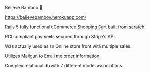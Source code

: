 Believe Bamboo 🛒

https://believebamboo.herokuapp.com/

Rails 5 fully functional eCommerce Shopping Cart built from scratch.

PCI compliant payments secured through Stripe's API.

Was actually used as an Online store front with multiple sales.

Utilizes Mailgun to Email me order information.

Complex relational db with 7 different model associations. 
